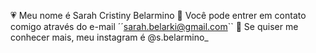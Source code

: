 💗 Meu nome é Sarah Cristiny Belarmino
💌 Você pode entrer em contato comigo através do e-mail ´´sarah.belarki@gmail.com``
🌸 Se quiser me conhecer mais, meu instagram é @s.belarmino_
